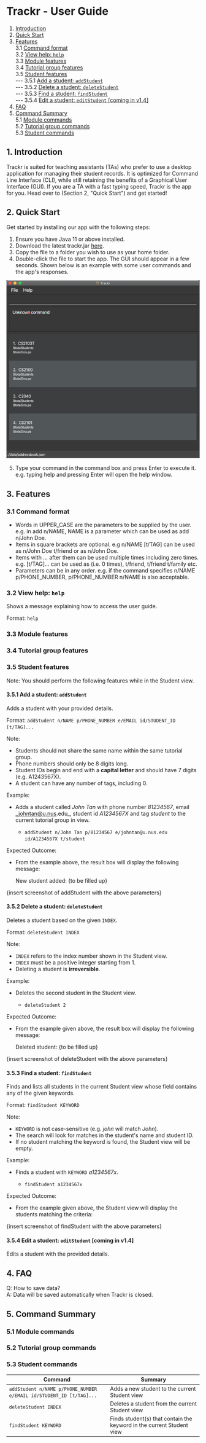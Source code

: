# Trackr - User Guide

1. [Introduction](#1-introduction)
2. [Quick Start](#2-quick-start)
3. [Features](#3-features)<br>
   3.1 [Command format](#31-command-format)<br>
   3.2 [View help: `help`](#32-view-help-help)<br>
   3.3 [Module features](#33-module-features)<br>
   3.4 [Tutorial group features](#34-tutorial-group-features)<br>
   3.5 [Student features](#35-student-features)<br>
   --- 3.5.1 [Add a student: `addStudent`](#351-add-a-student-addstudent)<br>
   --- 3.5.2 [Delete a student: `deleteStudent`](#352-delete-a-student-deletestudent)<br>
   --- 3.5.3 [Find a student: `findStudent`](#353-find-a-student-findstudent)<br>
   --- 3.5.4 [Edit a student: `editStudent` [coming in v1.4]](#354-edit-a-student-editstudent-coming-in-v14)<br>
4. [FAQ](#4-faq)
5. [Command Summary](#5-command-summary)<br>
   5.1 [Module commands](#51-module-commands)<br>
   5.2 [Tutorial group commands](#52-tutorial-group-commands)<br>
   5.3 [Student commands](#53-student-commands)<br>

## 1. Introduction

Trackr is suited for teaching assistants (TAs) who prefer to use a desktop application for managing their student records. It is optimized for Command Line Interface (CLI), while still retaining the benefits of a Graphical User Interface (GUI). If you are a TA with a fast typing speed, Trackr is the app for you. Head over to (Section 2, "Quick Start") and get started!

## 2. Quick Start

Get started by installing our app with the following steps:

1. Ensure you have Java 11 or above installed.
2. Download the latest trackr.jar [here](https://github.com/AY2021S1-CS2103T-W12-2/tp/releases).
3. Copy the file to a folder you wish to use as your home folder.
4. Double-click the file to start the app. The GUI should appear in a few seconds. Shown below is an example with some user commands and the app's responses.

![Ui](images/Ui.png)

5. Type your command in the command box and press Enter to execute it. e.g. typing help and pressing Enter will open the help window.

## 3. Features

### 3.1 Command format

-   Words in UPPER_CASE are the parameters to be supplied by the user.
    e.g. in add n/NAME, NAME is a parameter which can be used as add n/John Doe.
-   Items in square brackets are optional.
    e.g n/NAME [t/TAG] can be used as n/John Doe t/friend or as n/John Doe.
-   Items with …  after them can be used multiple times including zero times.
    e.g. [t/TAG]…  can be used as (i.e. 0 times), t/friend, t/friend t/family etc.
-   Parameters can be in any order.
    e.g. if the command specifies n/NAME p/PHONE_NUMBER, p/PHONE_NUMBER n/NAME is also acceptable.

### 3.2 View help: `help`

Shows a message explaining how to access the user guide.

Format: `help`

### 3.3 Module features

### 3.4 Tutorial group features

### 3.5 Student features

Note: You should perform the following features while in the Student view.

#### 3.5.1 Add a student: `addStudent`

Adds a student with your provided details.

Format: `addStudent n/NAME p/PHONE_NUMBER e/EMAIL id/STUDENT_ID [t/TAG]...`

Note:

- Students should not share the same name within the same tutorial group.
- Phone numbers should only be 8 digits long.
- Student IDs begin and end with a **capital letter** and should have 7 digits (e.g. A1243567X).
- A student can have any number of tags, including 0.

Example:

- Adds a student called _John Tan_ with phone number _81234567_, email _johntan@u.nus.edu_, student id _A1234567X_
and tag _student_ to the current tutorial group in view.

    - `addStudent n/John Tan p/81234567 e/johntan@u.nus.edu id/A1234567X t/student`
    
Expected Outcome:

- From the example above, the result box will display the following message:

    New student added: {to be filled up}
    
{insert screenshot of addStudent with the above parameters}

#### 3.5.2 Delete a student: `deleteStudent`

Deletes a student based on the given `INDEX`.

Format: `deleteStudent INDEX`

Note:

- `INDEX` refers to the index number shown in the Student view.
- `INDEX` must be a positive integer starting from 1.
- Deleting a student is **irreversible**.

Example:

- Deletes the second student in the Student view.
    
    - `deleteStudent 2`
    
Expected Outcome:

- From the example given above, the result box will display the following message:

    Deleted student: {to be filled up}
    
{insert screenshot of deleteStudent with the above parameters}

#### 3.5.3 Find a student: `findStudent`

Finds and lists all students in the current Student view whose field contains any of the given keywords.

Format: `findStudent KEYWORD`

Note:

- `KEYWORD` is not case-sensitive (e.g. _john_ will match _John_).
- The search will look for matches in the student's name and student ID.
- If no student matching the keyword is found, the Student view will be empty.

Example:

- Finds a student with `KEYWORD` _a1234567x_.

    - `findStudent a1234567x`
    
Expected Outcome:

- From the example given above, the Student view will display the students matching the criteria:
    
{insert screenshot of findStudent with the above parameters}

#### 3.5.4 Edit a student: `editStudent` [coming in v1.4]

Edits a student with the provided details.

## 4. FAQ

Q: How to save data?<br>
A: Data will be saved automatically when Trackr is closed.

## 5. Command Summary

### 5.1 Module commands

### 5.2 Tutorial group commands

### 5.3 Student commands

Command | Summary
--------|--------
`addStudent n/NAME p/PHONE_NUMBER e/EMAIL id/STUDENT_ID [t/TAG]...` | Adds a new student to the current Student view
`deleteStudent INDEX` | Deletes a student from the current Student view
`findStudent KEYWORD` | Finds student(s) that contain the keyword in the current Student view